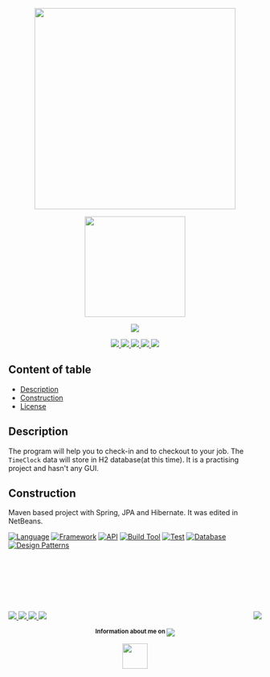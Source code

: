 <p align="center">
    <a href="https://github.com/gaborkolozsy/TimeClock-Spring">
        <img src="https://cloud.githubusercontent.com/assets/23102020/25065509/9f53b23e-2211-11e7-8ef7-7b245ae34459.png"
            width="400">
    </a>
</p>

<p align="center">
    <a href="https://github.com/gaborkolozsy/TimeClock-Spring">
        <img src="https://cloud.githubusercontent.com/assets/23102020/25065512/a4a6d75c-2211-11e7-8416-675c006aa4ba.png"
            width="200">
    </a>
</p>

<p align="center">
    <a href="https://gaborkolozsy.github.io/TimeClock-Spring/">
            <img src="https://img.shields.io/badge/Watch%20On-GitHub%20Page-orange.svg">
    </a>
</p>

<p align="center">
    <a href="https://travis-ci.org/gaborkolozsy/TimeClock-Spring">
        <img src="https://travis-ci.org/gaborkolozsy/TimeClock-Spring.svg">
    </a>
    <a href="https://www.codacy.com/app/gaborkolozsy/TimeClock-Spring?utm_source=github.com&utm_medium=referral&utm_content=gaborkolozsy/TimeClock-Spring&utm_campaign=badger">
        <img src="https://api.codacy.com/project/badge/Grade/a67ecdc7f6204e69b24b541e08df2bcd">
    </a>
    <a href="https://www.codacy.com/app/gaborkolozsy/TimeClock-Spring">
        <img src="https://img.shields.io/codacy/grade/a67ecdc7f6204e69b24b541e08df2bcd.svg">
    </a>
    <a href="https://codeclimate.com/github/gaborkolozsy/TimeClock-Spring">
        <img src="https://codeclimate.com/github/gaborkolozsy/TimeClock-Spring/badges/gpa.svg">
    </a>
    <a href="https://codeclimate.com/github/gaborkolozsy/TimeClock-Spring">
        <img src="https://codeclimate.com/github/gaborkolozsy/TimeClock-Spring/badges/issue_count.svg">
    </a>
</p>

## Content of table

* [Description](#description)
* [Construction](#construction)
* [License](LICENSE.txt)

## Description

The program will help you to check-in and to checkout to your job. The `TimeClock`
data will store in H2 database(at this time). It is a practising project and
hasn't any GUI.

## Construction

Maven based project with Spring, JPA and Hibernate. It was edited in NetBeans.

[![Language](https://img.shields.io/badge/Language-Java-red.svg?colorB=b07219)](https://github.com/gaborkolozsy/TimeClock-Spring)
[![Framework](https://img.shields.io/badge/Framework-Spring-green.svg?colorB=6db33f)](https://github.com/gaborkolozsy/TimeClock-Spring)
[![API](https://img.shields.io/badge/API-JPA&nbsp;|&nbsp;Hibernate-red.svg)](https://github.com/gaborkolozsy/TimeClock-Spring)
[![Build Tool](https://img.shields.io/badge/Build-Maven-blue.svg)](https://github.com/gaborkolozsy/TimeClock-Spring)
[![Test](https://img.shields.io/badge/Test&nbsp;Frameworks-JUnit&nbsp;|&nbsp;Mockito-green.svg)]()
[![Database](https://img.shields.io/badge/DB-H2-yellow.svg)](https://github.com/gaborkolozsy/TimeClock-Spring)
[![Design Patterns](https://img.shields.io/badge/Design&nbsp;Pattern-DAO&nbsp;|&nbsp;Builder-orange.svg)](https://github.com/gaborkolozsy/TimeClock-Spring)

# &nbsp;
<br>
<p>
    <a href="https://github.com/gaborkolozsy/TimeClock-Spring/watchers">
        <img src="https://img.shields.io/github/watchers/gaborkolozsy/TimeClock-Spring.svg?style=social&label=Watch">
    </a>
    <a href="https://github.com/gaborkolozsy/TimeClock-Spring/stargazers">
        <img src="https://img.shields.io/github/stars/gaborkolozsy/TimeClock-Spring.svg?style=social&label=Star">
    </a>
    <a href="https://github.com/gaborkolozsy/TimeClock-Spring/network">
        <img src="https://img.shields.io/github/forks/gaborkolozsy/TimeClock-Spring.svg?style=social&label=Fork">
    </a>
    <a href="https://github.com/gaborkolozsy/followers">
        <img src="https://img.shields.io/github/followers/gaborkolozsy.svg?style=social&label=Follow">
    </a>
    <a href="https://github.com/gaborkolozsy/TimeClock-Spring/blob/master/LICENSE.txt">
        <img align="right" src="https://img.shields.io/github/license/gaborkolozsy/TimeClock-Spring.svg">
    </a>
    <p align="center">
        <sup>
            <strong>Information about me on </strong>
        </sup>
        <a href="https://www.linkedin.com/in/g%C3%A1bor-kolozsy-950484115/">
            <img src="https://img.shields.io/badge/Linked-In-red.svg?colorA=000000&colorB=0077b5">
        </a>
    </p>
    <p align="center">
        <a href="https://github.com/gaborkolozsy">
            <img src="https://cloud.githubusercontent.com/assets/23102020/25065552/3566de7c-2212-11e7-8ab6-32cdb0cb5a87.png" width="50">
        </a>
    </p>
</p>
